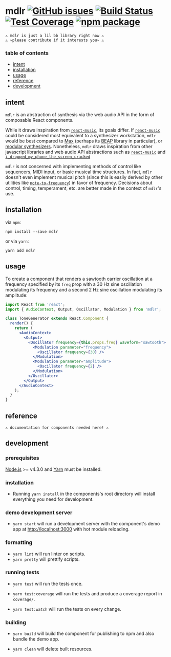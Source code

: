 # mdlr [![GitHub issues][issues-badge]][issues] [![Build Status][build-badge]][build] [![Test Coverage][coverage-badge]][coverage] [![npm package][npm-badge]][npm]

```
⚠️ mdlr is just a lil bb library right now ⚠️
⚠️ ~please contribute if it interests you~ ⚠️
```

### table of contents

- [intent](#intent)
- [installation](#installation)
- [usage](#usage)
- [reference](#reference)
- [development](#development)

## intent

`mdlr` is an abstraction of synthesis via the web audio API in the form of composable React components.

While it draws inspiration from [`react-music`](https://github.com/formidablelabs/react-music), its goals differ. If [`react-music`](https://github.com/formidablelabs/react-music) could be considered most equivalent to a synthesizer workstation, `mdlr` would be best compared to [Max](https://cycling74.com/products/max/) (perhaps its [BEAP](https://cycling74.com/2013/06/19/beap-analog-model-curriculum-outline/) library in particular), or [modular synthesizers](https://en.wikipedia.org/wiki/Modular_synthesizer). Nonetheless, `mdlr` draws inspiration from other javascript libraries and web audio API abstractions such as [`react-music`](https://github.com/formidablelabs/react-music) and [`i_dropped_my_phone_the_screen_cracked`](https://github.com/billorcutt/i_dropped_my_phone_the_screen_cracked)

`mdlr` is not concerned with implementing methods of control like sequencers, MIDI input, or basic musical time structures. In fact, `mdlr` doesn't even implement musical pitch (since this is easily derived by other utilities like [`note-to-frequency`](https://www.npmjs.com/package/note-to-frequency)) in favor of frequency. Decisions about control, timing, temperament, etc. are better made in the context of `mdlr`'s use.

## installation

via `npm`:
```
npm install --save mdlr
```

or via `yarn`:

```
yarn add mdlr
```

## usage

To create a component that renders a sawtooth carrier oscillation at a frequency specified by its `freq` prop with a 30 Hz sine oscillation modulating its frequency and a second 2 Hz sine oscillation modulating its amplitude:
```jsx
import React from 'react';
import { AudioContext, Output, Oscillator, Modulation } from 'mdlr';

class ToneGenerator extends React.Component {
  render() {
    return (
      <AudioContext>
        <Output>
          <Oscillator frequency={this.props.freq} waveform="sawtooth">
            <Modulation parameter="frequency">
              <Oscillator frequency={30} />
            </Modulation>
            <Modulation parameter="amplitude">
              <Oscillator frequency={2} />
            </Modulation>
          </Oscillator>
        </Output>
      </AudioContext>
    );
  }
}
```

## reference

```
⚠️ documentation for components needed here! ⚠️
```

## development

### prerequisites

[Node.js](http://nodejs.org/) >= v4.3.0 and [Yarn](https://yarnpkg.com) must be installed.

### installation

- Running `yarn install` in the components's root directory will install everything you need for development.

### demo development server

- `yarn start` will run a development server with the component's demo app at [http://localhost:3000](http://localhost:3000) with hot module reloading.

### formatting

- `yarn lint` will run linter on scripts.
- `yarn pretty` will prettify scripts.

### running tests

- `yarn test` will run the tests once.

- `yarn test:coverage` will run the tests and produce a coverage report in `coverage/`.

- `yarn test:watch` will run the tests on every change.

### building

- `yarn build` will build the component for publishing to npm and also bundle the demo app.

- `yarn clean` will delete built resources.

[build-badge]: https://img.shields.io/circleci/project/github/kedromelon/mdlr/master.svg?style=flat
[build]: https://circleci.com/gh/kedromelon/mdlr

[coverage-badge]: https://img.shields.io/codecov/c/github/kedromelon/mdlr.svg?style=flat
[coverage]: https://codecov.io/gh/kedromelon/mdlr

[npm-badge]: https://img.shields.io/npm/v/mdlr.svg?style=flat
[npm]: https://www.npmjs.org/package/mdlr

[issues-badge]: https://img.shields.io/github/issues/kedromelon/mdlr.svg?style=flat
[issues]: https://github.com/kedromelon/mdlr/issues
